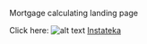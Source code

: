 Mortgage calculating landing page

Click here: ![alt text](https://instateka.ru/favicon.ico "Instateka") [Instateka](https://instateka.ru/)
